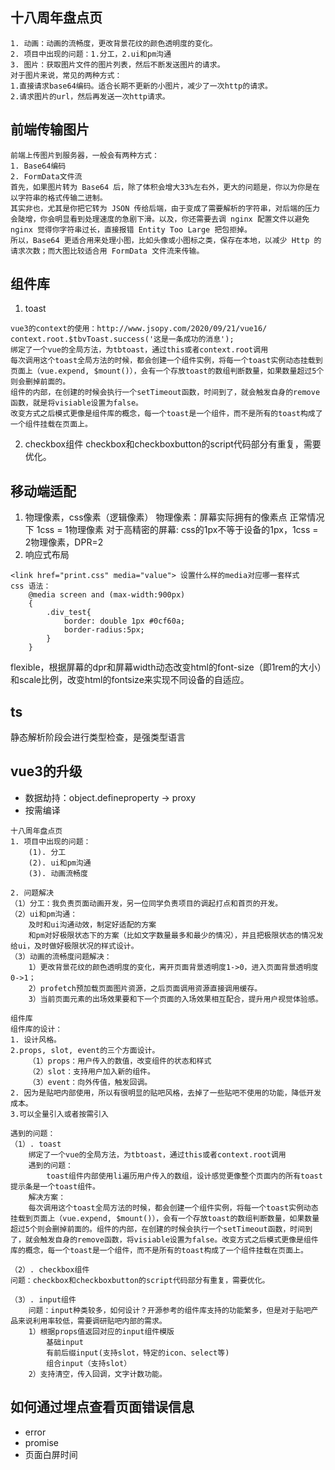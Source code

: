 ## 十八周年盘点页
```
1. 动画：动画的流畅度，更改背景花纹的颜色透明度的变化。
2. 项目中出现的问题：1.分工，2.ui和pm沟通
3. 图片：获取图片文件的图片列表，然后不断发送图片的请求。
对于图片来说，常见的两种方式：
1.直接请求base64编码。适合长期不更新的小图片，减少了一次http的请求。
2.请求图片的url，然后再发送一次http请求。
```

## 前端传输图片
```
前端上传图片到服务器，一般会有两种方式：
1. Base64编码
2. FormData文件流
首先，如果图片转为 Base64 后，除了体积会增大33%左右外，更大的问题是，你以为你是在以字符串的格式传输二进制。
其实非也，尤其是你把它转为 JSON 传给后端，由于变成了需要解析的字符串，对后端的压力会陡增，你会明显看到处理速度的急剧下滑。以及，你还需要去调 nginx 配置文件以避免 nginx 觉得你字符串过长，直接报错 Entity Too Large 把包拒掉。
所以，Base64 更适合用来处理小图，比如头像或小图标之类，保存在本地，以减少 Http 的请求次数；而大图比较适合用 FormData 文件流来传输。
```
## 组件库
1. toast
```
vue3的context的使用：http://www.jsopy.com/2020/09/21/vue16/
context.root.$tbvToast.success('这是一条成功的消息');
绑定了一个vue的全局方法，为tbtoast，通过this或者context.root调用
每次调用这个toast全局方法的时候，都会创建一个组件实例，将每一个toast实例动态挂载到页面上（vue.expend, $mount()），会有一个存放toast的数组判断数量，如果数量超过5个则会删掉前面的。
组件的内部，在创建的时候会执行一个setTimeout函数，时间到了，就会触发自身的remove函数，就是将visiable设置为false。
改变方式之后模式更像是组件库的概念，每一个toast是一个组件，而不是所有的toast构成了一个组件挂载在页面上。
```
2. checkbox组件
checkbox和checkboxbutton的script代码部分有重复，需要优化。

## 移动端适配
1. 物理像素，css像素（逻辑像素）
物理像素：屏幕实际拥有的像素点
正常情况下 1css = 1物理像素
对于高精密的屏幕: css的1px不等于设备的1px，1css = 2物理像素，DPR=2
2. 响应式布局
```
<link href="print.css" media="value"> 设置什么样的media对应哪一套样式
css 语法：
    @media screen and (max-width:900px)
    {
        .div_test{
            border: double 1px #0cf60a;
            border-radius:5px;
        }
    }
```
flexible，根据屏幕的dpr和屏幕width动态改变html的font-size（即1rem的大小）和scale比例，改变html的fontsize来实现不同设备的自适应。
## ts
静态解析阶段会进行类型检查，是强类型语言

## vue3的升级
* 数据劫持：object.defineproperty -> proxy
* 按需编译

```
十八周年盘点页
1. 项目中出现的问题：
	(1). 分工 
	(2). ui和pm沟通  
	(3). 动画流畅度

2. 问题解决
（1）分工：我负责页面动画开发，另一位同学负责项目的调起打点和首页的开发。
（2）ui和pm沟通：
	及时和ui沟通动效，制定好适配的方案
	和pm对好极限状态下的方案（比如文字数量最多和最少的情况），并且把极限状态的情况发给ui，及时做好极限状况的样式设计。
（3）动画的流畅度问题解决：
	1）更改背景花纹的颜色透明度的变化，离开页面背景透明度1->0，进入页面背景透明度0->1；
	2）profetch预加载页面图片资源，之后页面调用资源直接调用缓存。
	3）当前页面元素的出场效果要和下一个页面的入场效果相互配合，提升用户视觉体验感。
      
组件库
组件库的设计：
1. 设计风格。
2.props, slot, event的三个方面设计。
	（1）props：用户传入的数值，改变组件的状态和样式
	（2）slot：支持用户加入新的组件。
	（3）event：向外传值，触发回调。
2. 因为是贴吧内部使用，所以有很明显的贴吧风格，去掉了一些贴吧不使用的功能，降低开发成本。
3.可以全量引入或者按需引入

遇到的问题：
（1）. toast
	绑定了一个vue的全局方法，为tbtoast，通过this或者context.root调用
	遇到的问题：
		toast组件内部使用li遍历用户传入的数组，设计感觉更像整个页面内的所有toast提示条是一个toast组件。
	解决方案：
	每次调用这个toast全局方法的时候，都会创建一个组件实例，将每一个toast实例动态挂载到页面上（vue.expend, $mount()），会有一个存放toast的数组判断数量，如果数量超过5个则会删掉前面的。组件的内部，在创建的时候会执行一个setTimeout函数，时间到了，就会触发自身的remove函数，将visiable设置为false。改变方式之后模式更像是组件库的概念，每一个toast是一个组件，而不是所有的toast构成了一个组件挂载在页面上。

（2）. checkbox组件
问题：checkbox和checkboxbutton的script代码部分有重复，需要优化。

（3）. input组件
	问题：input种类较多，如何设计？开源参考的组件库支持的功能繁多，但是对于贴吧产品来说利用率较低，需要调研贴吧内部的需求。
	1）根据props值返回对应的input组件模版
		基础input
		有前后缀input(支持slot，特定的icon、select等)
		组合input（支持slot）
	2）支持清空，传入回调，文字计数功能。
```
## 如何通过埋点查看页面错误信息
* error
* promise
* 页面白屏时间
